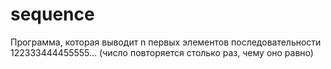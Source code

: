 # sequence
Программа, которая выводит n первых элементов последовательности
122333444455555… (число повторяется столько раз, чему оно равно)
